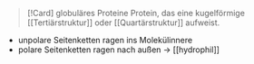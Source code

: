 > [!Card] globuläres Proteine
>Protein, das eine kugelförmige [[Tertiärstruktur]] oder [[Quartärstruktur]] aufweist.
<!--SR:!2025-09-09,86,290-->

- unpolare Seitenketten ragen ins Molekülinnere
- polare Seitenketten ragen nach außen
-> [[hydrophil]]